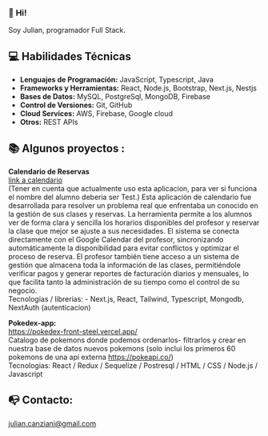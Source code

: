 ### 👋 <strong>Hi!</strong> 
Soy Julian, programador Full Stack. <br> 

## :computer: Habilidades Técnicas

- **Lenguajes de Programación:** JavaScript, Typescript, Java
- **Frameworks y Herramientas:** React, Node.js, Bootstrap, Next.js, Nestjs
- **Bases de Datos:** MySQL, PostgreSql, MongoDB, Firebase
- **Control de Versiones:** Git, GitHub
- **Cloud Services:** AWS, Firebase, Google cloud
- **Otros:** REST APIs

## :books:<strong> Algunos proyectos : </strong> <br>

<strong> Calendario de Reservas </strong> <br>
[link a calendario](https://tusclasesv.vercel.app/public/PPr5iJZiHO/6715a8c13d1f693a4982d762) <br>
(Tener en cuenta que actualmente uso esta aplicacion, para ver si funciona el nombre del alumno deberia ser Test.)
Esta aplicación de calendario fue desarrollada para resolver un problema real que enfrentaba un conocido en la gestión de sus clases 
                        y reservas. 
                        La herramienta permite a los alumnos ver de forma clara y sencilla los horarios disponibles del profesor 
                        y reservar la clase que mejor se ajuste a sus necesidades. El sistema se conecta directamente con el Google Calendar del profesor, 
                        sincronizando automáticamente la disponibilidad para evitar conflictos y optimizar el proceso de reserva.
                        El profesor también tiene acceso a un sistema de gestión que almacena toda la información de las clases, 
                        permitiéndole verificar pagos y generar reportes de facturación diarios y mensuales, 
                        lo que facilita tanto la administración de su tiempo como el control de su negocio. <br>
Tecnologias / librerias: - Next.js, React, Tailwind, Typescript, Mongodb, NextAuth (autenticacion)

<!--
<strong> Clima-x : </strong>(Weather Cards) <br>
https://react-tiempo-app.vercel.app/  <br>
Fue uno de mis primeros proyectos deployados. Podemos buscar diferentes ciudades alrededor del mundo y obtener los datos meteorologicos en tiempo real.<br>
Api que use en el proyecto: https://openweathermap.org
-->

<strong> Pokedex-app: </strong><br>
https://pokedex-front-steel.vercel.app/ <br>
Catalogo de pokemons donde podemos ordenarlos- filtrarlos y crear en nuestra base de datos nuevos pokemons (solo inclui los primeros 60 pokemons de una api externa https://pokeapi.co/) <br>
Tecnologias: React / Redux / Sequelize / Postresql / HTML / CSS / Node.js / Javascript

<!--
<strong>Agenda de contactos:</strong><br> https://free-code-app.vercel.app/ <br>
Proyecto individual el cual nos va a servir como agenda de contactos.<br>
Tecnologias: <br>
React, Nextjs, Autenticacion y almacenamiento de datos con Firebase, estilos con html/css.
-->
## :mailbox_with_no_mail: Contacto: 
julian.canziani@gmail.com
<!--
**julian-ncanziani/julian-ncanziani** is a ✨ _special_ ✨ repository because its `README.md` (this file) appears on your GitHub profile.

Here are some ideas to get you started:

- 🔭 I’m currently working on ...
- 🌱 I’m currently learning ...
- 👯 I’m looking to collaborate on ...
- 🤔 I’m looking for help with ...
- 💬 Ask me about ...
- 📫 How to reach me: ...
- 😄 Pronouns: ...
- ⚡ Fun fact: ...
-->
